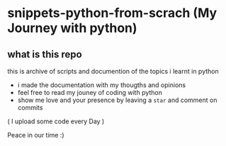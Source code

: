 # snippets-python-from-scrach  (My Journey with python)

## what is this repo
this is archive of scripts and documention of the topics i learnt in python 
- i made the documentation with my thougths and opinions 
- feel free to read my jouney of coding with python
- show me love and your presence by leaving a `star` and comment on commits

( I upload some code every Day )


Peace in our time :)
